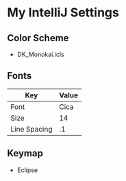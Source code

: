 # My IntelliJ Settings

## Color Scheme

* DK_Monokai.icls

## Fonts
| Key | Value |
----|---- 
| Font | Cica |
| Size | 14 |
| Line Spacing | .1 |

## Keymap

* Eclipse
